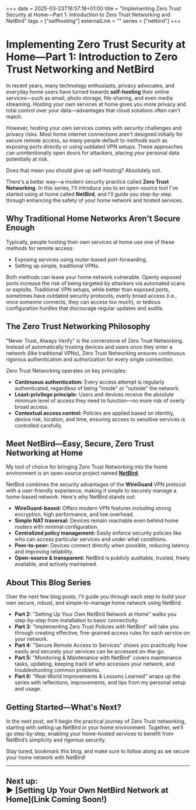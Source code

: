 +++ 
date = 2025-03-23T16:57:18+01:00
title = "Implementing Zero Trust Security at Home—Part 1: Introduction to Zero Trust Networking and NetBird"
tags = ["selfhosting"]
externalLink = ""
series = ["netbird"]
+++

# Implementing Zero Trust Security at Home—Part 1: Introduction to Zero Trust Networking and NetBird

In recent years, many technology enthusiasts, privacy advocates, and everyday home users have turned towards **self-hosting** their online services—such as email, photo storage, file-sharing, and even media streaming. Hosting your own services at home gives you more privacy and total control over your data—advantages that cloud solutions often can't match.

However, hosting your own services comes with security challenges and privacy risks. Most home internet connections aren't designed initially for secure remote access, so many people default to methods such as exposing ports directly or using outdated VPN setups. These approaches can unintentionally open doors for attackers, placing your personal data potentially at risk.

Does that mean you should give up self-hosting? Absolutely not.

There's a better way—a modern security practice called **Zero Trust Networking**. In this series, I'll introduce you to an open-source tool I've started using at home called **NetBird**, and I'll guide you step-by-step through enhancing the safety of your home network and hosted services.

## Why Traditional Home Networks Aren't Secure Enough  
Typically, people hosting their own services at home use one of these methods for remote access:

- Exposing services using router-based port-forwarding.
- Setting up simple, traditional VPNs.

Both methods can leave your home network vulnerable. Openly exposed ports increase the risk of being targeted by attackers via automated scans or exploits. Traditional VPN setups, while better than exposed ports, sometimes have outdated security protocols, overly broad access (i.e., once someone connects, they can access too much), or tedious configuration hurdles that discourage regular updates and audits.

## The Zero Trust Networking Philosophy
"Never Trust, Always Verify" is the cornerstone of Zero Trust Networking. Instead of automatically trusting devices and users once they enter a network (like traditional VPNs), Zero Trust Networking ensures continuous rigorous authentication and authorization for every single connection.

Zero Trust Networking operates on key principles:

- **Continuous authentication:** Every access attempt is regularly authenticated, regardless of being "inside" or "outside" the network.
- **Least-privilege principle:** Users and devices receive the absolute minimum level of access they need to function—no more risk of overly broad access.
- **Contextual access control:** Policies are applied based on identity, device risk, location, and time, ensuring access to sensitive services is controlled carefully.

## Meet NetBird—Easy, Secure, Zero Trust Networking at Home
My tool of choice for bringing Zero Trust Networking into the home environment is an open-source project named [**NetBird**](https://github.com/netbirdio/netbird).

NetBird combines the security advantages of the **WireGuard** VPN protocol with a user-friendly experience, making it simple to securely manage a home-based network. Here's why NetBird stands out:

- **WireGuard-based:** Offers modern VPN features including strong encryption, high performance, and low overhead.
- **Simple NAT traversal:** Devices remain reachable even behind home routers with minimal configuration.
- **Centralized policy management:** Easily enforce security policies like who can access particular services and under what conditions.
- **Peer-to-peer:** Devices connect directly when possible, reducing latency and improving reliability.
- **Open-source & transparent:** NetBird is publicly auditable, trusted, freely available, and actively maintained.

## About This Blog Series
Over the next few blog posts, I'll guide you through each step to build your own secure, robust, and simple-to-manage home network using NetBird:

- **Part 2:** "Setting Up Your Own NetBird Network at Home" walks you step-by-step from installation to basic connectivity.
- **Part 3:** "Implementing Zero Trust Policies with NetBird" will take you through creating effective, fine-grained access rules for each service on your network.
- **Part 4:** "Secure Remote Access to Services" shows you practically how easily and securely your services can be accessed on-the-go.
- **Part 5:** "Monitoring & Maintenance with NetBird" covers maintenance tasks, updating, keeping track of who accesses your network, and troubleshooting common problems.
- **Part 6:** "Real-World Improvements & Lessons Learned" wraps up the series with reflections, improvements, and tips from my personal setup and usage.

## Getting Started—What's Next?
In the next post, we'll begin the practical journey of Zero Trust networking, starting with setting up NetBird in your home environment. Together, we’ll go step-by-step, enabling your home-hosted services to benefit from NetBird’s simplicity and rigorous security.

Stay tuned, bookmark this blog, and make sure to follow along as we secure your home network with NetBird!

---

**Next up:**  
▶️ [Setting Up Your Own NetBird Network at Home](Link Coming Soon!)  
---
